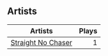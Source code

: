 ## Artists
Artists | Plays 
----- | -----: 
[Straight No Chaser](/artists/straight-no-chaser-58778) | 1

